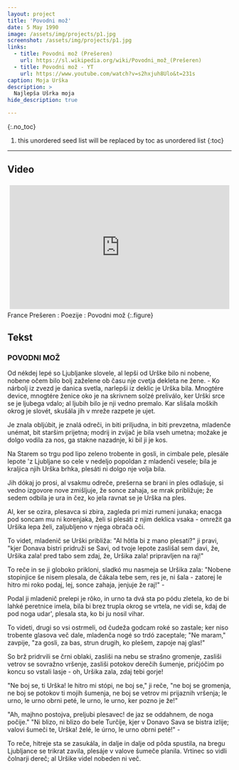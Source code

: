 ```yaml
---
layout: project
title: 'Povodni mož'
date: 5 May 1990
image: /assets/img/projects/p1.jpg
screenshot: /assets/img/projects/p1.jpg
links:
  - title: Povodni mož (Prešeren)
    url: https://sl.wikipedia.org/wiki/Povodni_mož_(Prešeren)
  - title: Povodni mož - YT
    url: https://www.youtube.com/watch?v=s2hxjuh8Ulo&t=231s
caption: Moja Urška
description: >
  Najlepša Ušrka moja
hide_description: true

---
```



{:.no_toc}
1. this unordered seed list will be replaced by toc as unordered list
{:toc}

---


## Video

<div style="max-width:560px;margin:0 auto; padding:5px;">
  <div style="position: relative;padding-bottom: 56.25%; height: 0; overflow: hidden;">
<iframe width="560" height="315" src="https://www.youtube.com/embed/s2hxjuh8Ulo" frameborder="0" allow="accelerometer; autoplay; encrypted-media; gyroscope; picture-in-picture" allowfullscreen style="position: absolute; top: 0px; left: 0px; width: 100%; height: 100%; max-width: 560px; max-height: 315px;"></iframe>
  </div>
</div>
France Prešeren : Poezije : Povodni mož
{:.figure}

## Tekst

### POVODNI MOŽ  
 
Od nékdej lepé so Ljubljanke slovele,
al lepši od Urške bilo ni nobene,
nobene očem bilo bolj zaželene
ob času nje cvetja dekleta ne žene. -
Ko nárbolj iz zvezd je danica svetla,
narlepši iz deklic je Urška bila.
Mnogtére device, mnogtére ženice
oko je na skrivnem solzé preliválo,
ker Urški srce se je ljubega vdalo;
al ljubih bilo je nji vedno premalo.
Kar slišala moških okrog je slovét,
skušála jih v mreže razpete je ujet.

Je znala obljúbit, je znalá odreči,
in biti priljudna, in biti prevzetna,
mladenče unémat, bit staršim prijetna;
modrij in zvijač je bila vseh umetna;
možake je dolgo vodila za nos,
ga stakne nazadnje, ki bil ji je kos.

Na Starem so trgu pod lipo zeleno
trobente in gosli, in cimbale pele,
plesále lepote 'z Ljubljane so cele
v nedeljo popoldan z mladenči vesele;
bila je kraljica njih Urška brhka,
plesáti ni dolgo nje volja bila.

Jih dókaj jo prosi, al vsakmu odreče,
prešerna se brani in ples odlašuje,
si vedno izgovore nove zmišljuje,
že sonce zahaja, se mrak približuje;
že sedem odbila je ura in čez, 
ko jela ravnat se je Urška na ples.

Al, ker se ozira, plesavca si zbira,
zagleda pri mizi rumeni junaka; 
enacga pod soncam mu ni korenjaka,
želi si plesáti z njim deklica vsaka -
omrežit ga Uršika lepa želi,
zaljubljeno v njega obrača oči.

To videt, mladenič se Urški približa:
"Al hôtla bi z mano plesati?" ji pravi,
"kjer Donava bistri pridruži se Savi,
od tvoje lepote zaslišal sem davi, 
že, Uršika zala! pred tabo sem zdaj,
že, Uršika zala! pripravljen na raj!"

To reče in se ji globoko prikloni,
sladkó mu nasmeja se Uršika zala:
"Nobene stopinjice še nisem plesala,
de čákala tebe sem, res je, ni šala -
zatorej le hitro mi roko podaj,
lej, sonce zahaja, jenjuje že raj!" -

Podal ji mladenič prelepi je rôko,
in urno ta dvá sta po pódu zletela,
ko de bi lahké peretnice imela,
bila bi brez trupla okrog se vrtela,
ne vidi se, kdaj de pod noga udar',
plesala sta, ko bi ju nosil vihar.

To videti, drugi so vsi ostrmeli,
od čudeža godcam roké so zastale;
ker niso trobente glasova več dale,
mladenča nogé so trdó zaceptale;
"Ne maram," zavpije, "za gosli, za bas,
strun drugih, ko plešem, zapoje naj glas!"

So brž pridrvili se črni oblaki,
zasliši na nebu se strašno gromenje,
zasliši vetrov se sovražno vršenje,
zasliši potokov derečih šumenje,
pričjóčim po koncu so vstali lasje -
oh, Uršika zala, zdaj tebi gorje!

"Ne boj se, ti Urška! le hitro mi stópi,
ne boj se," ji reče, "ne boj se gromenja,
ne boj se potokov ti mojih šumenja,
ne boj se vetrov mi prijaznih vršenja;
le urno, le urno obrni peté,
le urno, le urno, ker pozno je že!"

"Ah, majhno postojva, preljubi plesavec!
de jaz se oddahnem, de noga počije."
"Ni blizo, ni blizo do bele Turčíje,
kjer v Donavo Sava se bistra izlije;
valovi šumeči te, Urška! želé,
le úrno, le urno obrni peté!" -

To reče, hitreje sta se zasukála,
in dalje in dalje od pôda spustila,
na bregu Ljubljance se trikrat zavila,
plesáje v valove šumeče planila.
Vrtinec so vidli čolnarji dereč;
al Uršike videl nobeden ni več.






